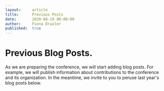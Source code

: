 ```yaml
---
layout:     article
title:      Previous Posts
date:       2020-08-19 00:00:00
author:     Fiona Draxler
published:  true
---
```



Previous Blog Posts.
============

As we are preparing the conference, we will start adding blog posts. For example, we will publish information about contributions to the conference and its organization. In the meantime, we invite to you to peruse last year's blog posts below.